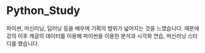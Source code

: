# Python_Study
파이썬, 머신러닝, 딥러닝 등을 배우며 기획의 범위가 넓어지는 것을 느꼈습니다. 때문에 강의 이후 캐글의 데이터를 이용해 파이썬을 이용한 분석과 시각화 연습, 머신러닝 스터디를 했습니다.

